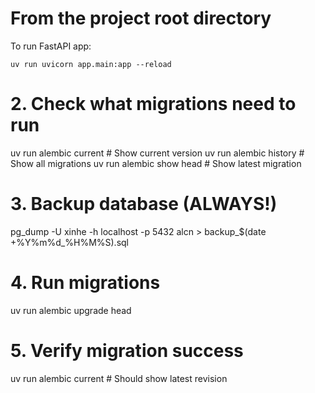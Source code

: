 # From the project root directory
To run FastAPI app:

`uv run uvicorn app.main:app --reload`

# 2. Check what migrations need to run
uv run alembic current                    # Show current version
uv run alembic history                    # Show all migrations
uv run alembic show head                  # Show latest migration

# 3. Backup database (ALWAYS!)
pg_dump -U xinhe -h localhost -p 5432 alcn > backup_$(date +%Y%m%d_%H%M%S).sql

# 4. Run migrations
uv run alembic upgrade head

# 5. Verify migration success
uv run alembic current                    # Should show latest revision
